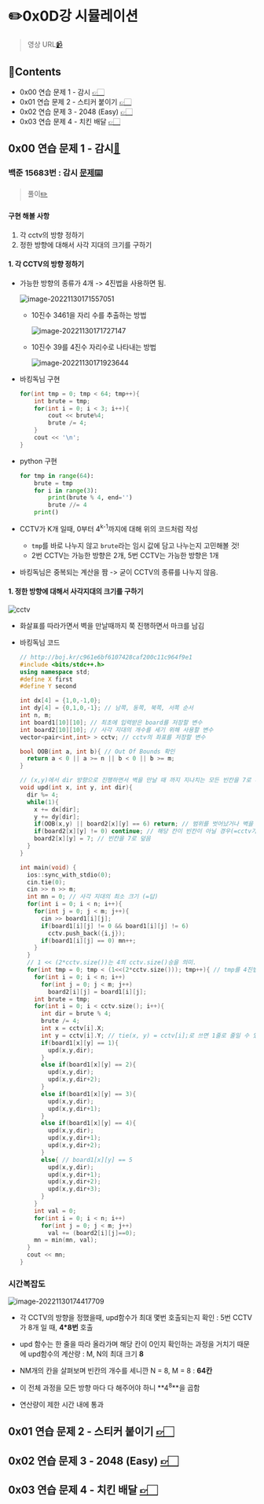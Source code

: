 # ✏️0x0D강 시뮬레이션

> 영상 URL[📹](https://youtu.be/jZwf4OPlhtk)

## 📑Contents<a id='contents'></a>

* 0x00 연습 문제 1 - 감시 [👉🏻](#0x00)
* 0x01 연습 문제 2 - 스티커 붙이기 [👉🏻](#0x01)
* 0x02 연습 문제 3 - 2048 (Easy) [👉🏻](#0x02)
* 0x03 연습 문제 4 - 치킨 배달 [👉🏻](#0x03)

## 0x00 연습 문제 1 - 감시[📑](#contents)<a id='0x00'></a>

### 백준 15683번 : 감시 [문제⌨️](https://www.acmicpc.net/problem/15683)

> 풀이[✏️](../acmicpc/15683/15683.md)

#### 구현 해볼 사항

1. 각 cctv의 방향 정하기
2. 정한 방향에 대해서 사각 지대의 크기를 구하기

#### 1. 각 CCTV의 방향 정하기

* 가능한 방향의 종류가 4개 -> 4진법을 사용하면 됨.

  ![image-20221130171557051](images/image-20221130171557051.png)

  * 10진수 3461을 자리 수를 추출하는 방법

    ![image-20221130171727147](images/image-20221130171727147.png)

  * 10진수 39를 4진수 자리수로 나타내는 방법

    ![image-20221130171923644](images/image-20221130171923644.png)

* 바킹독님 구현

    ```c++
    for(int tmp = 0; tmp < 64; tmp++){
        int brute = tmp;
        for(int i = 0; i < 3; i++){
            cout << brute%4;
            brute /= 4;
        }
        cout << '\n';
    }
    ```

* python 구현

    ```python
    for tmp in range(64):
        brute = tmp
        for i in range(3):
            print(brute % 4, end='')
            brute //= 4
        print()
    ```

* CCTV가 K개 일때, 0부터 4<sup>k-1</sup>까지에 대해 위의 코드처럼 작성

    * `tmp`를 바로 나누지 않고 `brute`라는 임시 값에 담고 나누는지 고민해볼 것!
    * 2번 CCTV는 가능한 방향은 2개, 5번 CCTV는 가능한 방향은 1개

* 바킹독님은 중복되는 계산을 짬 -> 굳이 CCTV의 종류를 나누지 않음.

#### 1. 정한 방향에 대해서 사각지대의 크기를 구하기

![cctv](images/cctv.gif)

* 화살표를 따라가면서 벽을 만날때까지 쭉 진행하면서 마크를 남김

* 바킹독님 코드

  ```c++
  // http://boj.kr/c961e6bf6107428caf200c11c964f9e1
  #include <bits/stdc++.h>
  using namespace std;
  #define X first
  #define Y second
  
  int dx[4] = {1,0,-1,0};
  int dy[4] = {0,1,0,-1}; // 남쪽, 동쪽, 북쪽, 서쪽 순서
  int n, m;
  int board1[10][10]; // 최초에 입력받은 board를 저장할 변수
  int board2[10][10]; // 사각 지대의 개수를 세기 위해 사용할 변수
  vector<pair<int,int> > cctv; // cctv의 좌표를 저장할 변수
  
  bool OOB(int a, int b){ // Out Of Bounds 확인
    return a < 0 || a >= n || b < 0 || b >= m;
  }
  
  // (x,y)에서 dir 방향으로 진행하면서 벽을 만날 때 까지 지나치는 모든 빈칸을 7로 바꿔버림
  void upd(int x, int y, int dir){
    dir %= 4;
    while(1){
      x += dx[dir];
      y += dy[dir];
      if(OOB(x,y) || board2[x][y] == 6) return; // 범위를 벗어났거나 벽을 만나면 함수를 탈출
      if(board2[x][y] != 0) continue; // 해당 칸이 빈칸이 아닐 경우(=cctv가 있을 경우) 넘어감
      board2[x][y] = 7; // 빈칸을 7로 덮음
    }
  }
  
  int main(void) {
    ios::sync_with_stdio(0);
    cin.tie(0);
    cin >> n >> m;
    int mn = 0; // 사각 지대의 최소 크기 (=답)
    for(int i = 0; i < n; i++){
      for(int j = 0; j < m; j++){
        cin >> board1[i][j];
        if(board1[i][j] != 0 && board1[i][j] != 6)
          cctv.push_back({i,j});
        if(board1[i][j] == 0) mn++;
      }
    }
    // 1 << (2*cctv.size())는 4의 cctv.size()승을 의미.
    for(int tmp = 0; tmp < (1<<(2*cctv.size())); tmp++){ // tmp를 4진법으로 뒀을 때 각 자리수를 cctv의 방향으로 생각할 것이다.
      for(int i = 0; i < n; i++)
        for(int j = 0; j < m; j++)
          board2[i][j] = board1[i][j];
      int brute = tmp;    
      for(int i = 0; i < cctv.size(); i++){
        int dir = brute % 4;
        brute /= 4;
        int x = cctv[i].X;
        int y = cctv[i].Y; // tie(x, y) = cctv[i];로 쓰면 1줄로 줄일 수 있음
        if(board1[x][y] == 1){
          upd(x,y,dir);
        }
        else if(board1[x][y] == 2){
          upd(x,y,dir);
          upd(x,y,dir+2);
        }
        else if(board1[x][y] == 3){
          upd(x,y,dir);
          upd(x,y,dir+1);
        }
        else if(board1[x][y] == 4){
          upd(x,y,dir);
          upd(x,y,dir+1);
          upd(x,y,dir+2);
        }
        else{ // board1[x][y] == 5
          upd(x,y,dir);
          upd(x,y,dir+1);
          upd(x,y,dir+2);
          upd(x,y,dir+3);
        }
      }
      int val = 0;
      for(int i = 0; i < n; i++)
        for(int j = 0; j < m; j++)
          val += (board2[i][j]==0);
      mn = min(mn, val);
    }
    cout << mn;
  }
  ```

### 시간복잡도

![image-20221130174417709](images/image-20221130174417709.png)

* 각 CCTV의 방향을 정했을때, upd함수가 최대 몇번 호출되는지 확인 : 5번 CCTV가 8개 일 때, **4*8번** 호출
* upd 함수는 한 줄을 따라 올라가며 해당 칸이 0인지 확인하는 과정을 거치기 때문에 upd함수의 계산량 : M, N의 최대 크기 **8**
* NM개의 칸을 살펴보며 빈칸의 개수를 세니깐 N = 8, M = 8 : **64칸**
* 이 전체 과정을 모든 방향 마다 다 해주어야 하니 **4<sup>8</sup>**을 곱함

* 연산량이 제한 시간 내에 통과

## 0x01 연습 문제 2 - 스티커 붙이기 [👉🏻](#0x01)<a id='0x01'></a>



## 0x02 연습 문제 3 - 2048 (Easy) [👉🏻](#0x02)<a id='0x02'></a>



## 0x03 연습 문제 4 - 치킨 배달 [👉🏻](#0x03)<a id='0x03'></a>

